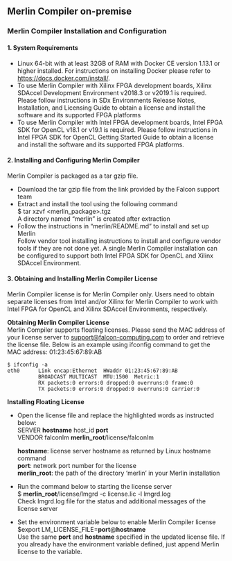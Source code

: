 ## Merlin Compiler on-premise

### Merlin Compiler Installation and Configuration
#### 1. System Requirements
* Linux 64-bit with at least 32GB of RAM with Docker CE version 1.13.1 or higher installed. For instructions on installing Docker please refer to https://docs.docker.com/install/.
* To use Merlin Compiler with Xilinx FPGA development boards, Xilinx SDAccel Development Environment v2018.3 or v2019.1 is required. Please follow instructions in SDx Environments Release Notes, Installation, and Licensing Guide to obtain a license and install the software and its supported FPGA platforms
* To use Merlin Compiler with Intel FPGA development boards, Intel FPGA SDK for OpenCL v18.1 or v19.1 is required. Please follow instructions in Intel FPGA SDK for OpenCL Getting Started Guide to obtain a license and install the software and its supported FPGA platforms.

#### 2. Installing and Configuring Merlin Compiler
  Merlin Compiler is packaged as a tar gzip file.
* Download the tar gzip file from the link provided by the Falcon support team
* Extract and install the tool using the following command  
  $ tar xzvf <merlin_package>.tgz  
  A directory named “merlin” is created after extraction
* Follow the instructions in “merlin/README.md” to install and set up Merlin  
  Follow vendor tool installing instructions to install and configure vendor tools if they are not done yet. A single Merlin Compiler installation can be configured to support both Intel FPGA SDK for OpenCL and Xilinx SDAccel Environment.

#### 3. Obtaining and Installing Merlin Compiler License 
  Merlin Compiler license is for Merlin Compiler only. Users need to obtain separate licenses from Intel and/or Xilinx for Merlin Compiler to work with Intel FPGA for OpenCL and Xilinx SDAccel Environments, respectively.

   **Obtaining Merlin Compiler License**  
   Merlin Compiler supports floating licenses. Please send the MAC address of your license server to support@falcon-computing.com to order and retrieve the license file. Below is an example using ifconfig command to get the MAC address: 01:23:45:67:89:AB  

    $ ifconfig -a  
    eth0      Link encap:Ethernet  HWaddr 01:23:45:67:89:AB  
              BROADCAST MULTICAST  MTU:1500  Metric:1  
              RX packets:0 errors:0 dropped:0 overruns:0 frame:0  
              TX packets:0 errors:0 dropped:0 overruns:0 carrier:0  

   **Installing Floating License**
* Open the license file and replace the highlighted words as instructed below:  
   SERVER **hostname** host_id **port**  
   VENDOR falconlm **merlin_root**/license/falconlm  

   **hostname**:  license server hostname as returned by Linux hostname command  
   **port**: network port number for the license  
   **merlin_root**:  the path of the directory ‘merlin’ in your Merlin installation
* Run the command below to starting the license server  
  $ **merlin_root**/license/lmgrd -c license.lic -l lmgrd.log  
  Check lmgrd.log file for the status and additional messages of the license server
* Set the environment variable below to enable Merlin Compiler license  
  $export LM_LICENSE_FILE=**port**@**hostname**  
  Use the same **port** and **hostname** specified in the updated license file. If you already have the environment variable defined, just append Merlin license to the variable.

